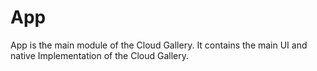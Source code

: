 # App

App is the main module of the Cloud Gallery. It contains the main UI and native Implementation of
the Cloud Gallery.


